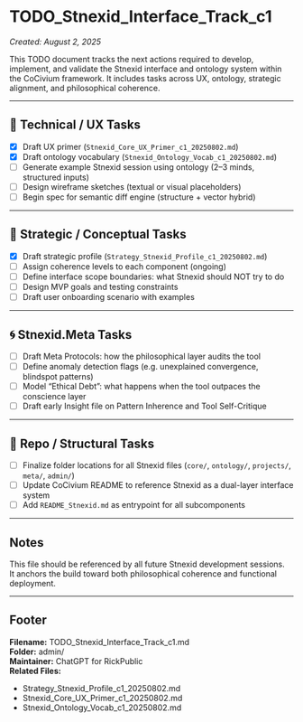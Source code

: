 # TODO_Stnexid_Interface_Track_c1
_Created: August 2, 2025_

This TODO document tracks the next actions required to develop, implement, and validate the Stnexid interface and ontology system within the CoCivium framework. It includes tasks across UX, ontology, strategic alignment, and philosophical coherence.

---

## 🔧 Technical / UX Tasks

- [x] Draft UX primer (`Stnexid_Core_UX_Primer_c1_20250802.md`)
- [x] Draft ontology vocabulary (`Stnexid_Ontology_Vocab_c1_20250802.md`)
- [ ] Generate example Stnexid session using ontology (2–3 minds, structured inputs)
- [ ] Design wireframe sketches (textual or visual placeholders)
- [ ] Begin spec for semantic diff engine (structure + vector hybrid)

---

## 🧠 Strategic / Conceptual Tasks

- [x] Draft strategic profile (`Strategy_Stnexid_Profile_c1_20250802.md`)
- [ ] Assign coherence levels to each component (ongoing)
- [ ] Define interface scope boundaries: what Stnexid should NOT try to do
- [ ] Design MVP goals and testing constraints
- [ ] Draft user onboarding scenario with examples

---

## 🌀 Stnexid.Meta Tasks

- [ ] Draft Meta Protocols: how the philosophical layer audits the tool
- [ ] Define anomaly detection flags (e.g. unexplained convergence, blindspot patterns)
- [ ] Model “Ethical Debt”: what happens when the tool outpaces the conscience layer
- [ ] Draft early Insight file on Pattern Inherence and Tool Self-Critique

---

## 📁 Repo / Structural Tasks

- [ ] Finalize folder locations for all Stnexid files (`core/`, `ontology/`, `projects/`, `meta/`, `admin/`)
- [ ] Update CoCivium README to reference Stnexid as a dual-layer interface system
- [ ] Add `README_Stnexid.md` as entrypoint for all subcomponents

---

## Notes

This file should be referenced by all future Stnexid development sessions.  
It anchors the build toward both philosophical coherence and functional deployment.

---

## Footer

**Filename:** TODO_Stnexid_Interface_Track_c1.md  
**Folder:** admin/  
**Maintainer:** ChatGPT for RickPublic  
**Related Files:**  
- Strategy_Stnexid_Profile_c1_20250802.md  
- Stnexid_Core_UX_Primer_c1_20250802.md  
- Stnexid_Ontology_Vocab_c1_20250802.md  



